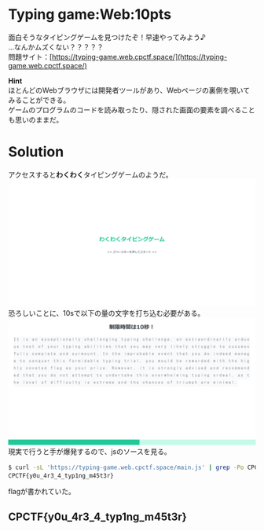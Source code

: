 # Typing game:Web:10pts
面白そうなタイピングゲームを見つけたぞ！早速やってみよう♪  
...なんかムズくない？？？？？  
問題サイト：[https://typing-game.web.cpctf.space/](https://typing-game.web.cpctf.space/)  

**Hint**  
ほとんどのWebブラウザには開発者ツールがあり、Webページの裏側を覗いてみることができる。  
ゲームのプログラムのコードを読み取ったり、隠された画面の要素を調べることも思いのままだ。  

# Solution
アクセスすると**わくわく**タイピングゲームのようだ。  
![site1.png](site/site1.png)  
恐ろしいことに、10sで以下の量の文字を打ち込む必要がある。  
![site2.png](site/site2.png)  
現実で行うと手が爆発するので、jsのソースを見る。  
```bash
$ curl -sL 'https://typing-game.web.cpctf.space/main.js' | grep -Po CPCTF{.*?}
CPCTF{y0u_4r3_4_typ1ng_m45t3r}
```
flagが書かれていた。  

## CPCTF{y0u_4r3_4_typ1ng_m45t3r}